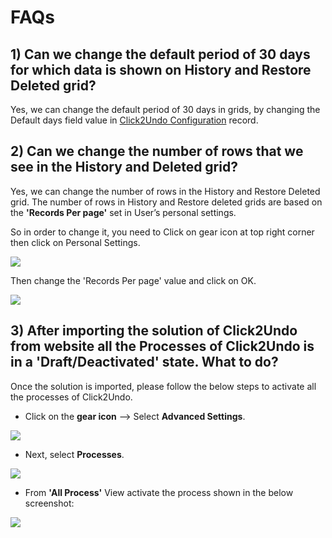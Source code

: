 # FAQs

## 1) Can we change the default period of 30 days for which data is shown on History and Restore Deleted grid?

Yes, we can change the default period of 30 days in grids, by changing the Default days field value in [Click2Undo Configuration](https://docs.inogic.com/click2undo/configuration/click2undo-configuration) record.&#x20;

## 2) Can we change the number of rows that we see in the History and Deleted grid?

Yes, we can change the number of rows in the History and Restore Deleted grid. The number of rows in History and Restore deleted grids are based on the **'Records Per page'** set in User’s personal settings.

So in order to change it, you need to Click on gear icon at top right corner then click on Personal Settings.

![](../.gitbook/assets/Faq\_1.jpg)

Then change the 'Records Per page' value and click on OK.

![](<../.gitbook/assets/Faq\_2 (1).jpg>)

## 3) After importing the solution of Click2Undo from website all the Processes of Click2Undo is in a 'Draft/Deactivated' state. What to do?

Once the solution is imported, please follow the below steps to activate all the processes of Click2Undo.

* Click on the **gear icon** --> Select **Advanced Settings**.&#x20;

![](../.gitbook/assets/A4D\_1.png)

* Next, select **Processes**.

![](../.gitbook/assets/A4D\_2.png)

* From **'All Process'** View activate the process shown in the below screenshot:

![](../.gitbook/assets/C2U\_1.jpg)
